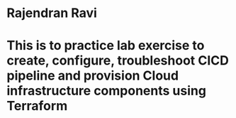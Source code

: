# Rajendran Ravi
# This is to practice lab exercise to create, configure, troubleshoot CICD pipeline and provision Cloud infrastructure components using Terraform 
